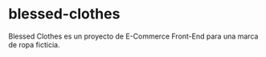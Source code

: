 # blessed-clothes
 Blessed Clothes es un proyecto de E-Commerce Front-End para una marca de ropa ficticia.
